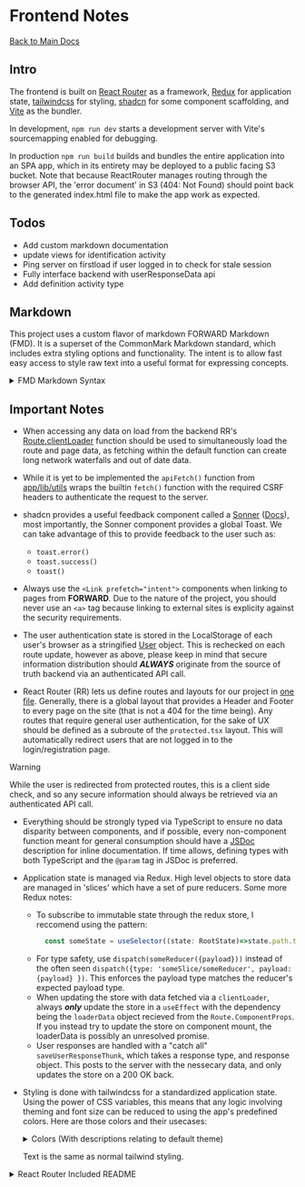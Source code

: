 # Frontend Notes

[Back to Main Docs](../README.md)

## Intro

The frontend is built on [React Router](https://reactrouter.com/home) as a framework, [Redux](https://redux.js.org/) for application state, [tailwindcss](https://tailwindcss.com/) for styling, [shadcn](https://ui.shadcn.com/) for some component scaffolding, and [Vite](https://vite.dev/) as the bundler.

In development, `npm run dev` starts a development server with Vite's sourcemapping enabled for debugging.

In production `npm run build` builds and bundles the entire application into an SPA app, which in its entirety may be deployed to a public facing S3 bucket. Note that because ReactRouter manages routing through the browser API, the 'error document' in S3 (404: Not Found) should point back to the generated index.html file to make the app work as expected.

## Todos

- Add custom markdown documentation
- update views for identification activity
- Ping server on firstload if user logged in to check for stale session
- Fully interface backend with userResponseData api
- Add definition activity type

## Markdown
This project uses a custom flavor of markdown FORWARD Markdown (FMD). It is a superset of the CommonMark Markdown standard, which includes extra styling options and functionality. The intent is to allow fast easy access to style raw text into a useful format for expressing concepts. 
<details>
<summary>FMD Markdown Syntax</summary>

- Definition: You are able to define a word/phrase inline using the `<def>` tag. The def tag has an attribute "`def`" which is the actual definition of the word the `<def>` tag surrounds. Here is an example use:
  
  ```html
  <def def="a long winded definition/clarifcation for a complex word or phrase">supercalifragilisticexpialidocious</def>
  ```
- Center: To center an element withing a markdown section, you must use the `:::center` directive, the opening and closing of which must be on their own line as so:
  ```markdown
  :::center
  # An Important Centered Header
  :::
  ```
- Columns: To use a multi-columned format, you can use the `::::columns` and `:::col` directives. The amount of columns does not matter, as all columns will be distributed as evenly as possible within their row. This has a similar restriction as the above centering directive:
  ```markdown
  ::::columns
  :::col
  - Column one's stuff
  :::
  :::col
  ### Column two's stuff
  :::
  ::::
  ```
> [!IMPORTANT]
> When nesting directives, as seen in the above example, the innermost directive must have three colons preceding it, and all parent nodes will accumulate one colon per level towards the root directive.
- Correct: This tag is used within an Identification activity type to denote a section of the text that one of the correct sections required to identify to procede. Example:
  ```html
  There is a <correct>section here you must click</correct> to pass!
  ```
</details>

## Important Notes

- When accessing any data on load from the backend RR's [Route.clientLoader](https://reactrouter.com/start/framework/data-loading#client-data-loading) function should be used to simultaneously load the route and page data, as fetching within the default function can create long network waterfalls and out of date data.

- While it is yet to be implemented the `apiFetch()` function from [app/lib/utils](./app/lib/utils.ts) wraps the builtin `fetch()` function with the required CSRF headers to authenticate the request to the server.

- shadcn provides a useful feedback component called a [Sonner](https://ui.shadcn.com/docs/components/sonner) ([Docs](https://sonner.emilkowal.ski/)), most importantly, the Sonner component provides a global Toast. We can take advantage of this to provide feedback to the user such as:

  - `toast.error()`
  - `toast.success()`
  - `toast()`

- Always use the `<Link prefetch="intent">` components when linking to pages from **FORWARD**. Due to the nature of the project, you should never use an `<a>` tag because linking to external sites is explicity against the security requirements.

- The user authentication state is stored in the LocalStorage of each user's browser as a stringified [User](./app/lib/userSlice.ts) object. This is rechecked on each route update, however as above, please keep in mind that secure information distribution should **_ALWAYS_** originate from the source of truth backend via an authenticated API call.

- React Router (RR) lets us define routes and layouts for our project in [one file](./app/routes.ts). Generally, there is a global layout that provides a Header and Footer to every page on the site (that is not a 404 for the time being). Any routes that require general user authentication, for the sake of UX should be defined as a subroute of the `protected.tsx` layout. This will automatically redirect users that are not logged in to the login/registration page.

> [!WARNING]
> While the user is redirected from protected routes, this is a client side check, and so any secure information should always be retrieved via an authenticated API call.

- Everything should be strongly typed via TypeScript to ensure no data disparity between components, and if possible, every non-component function meant for general consumption should have a [JSDoc](https://jsdoc.app/) description for inline documentation. If time allows, defining types with both TypeScript and the `@param` tag in JSDoc is preferred.

- Application state is managed via Redux. High level objects to store data are managed in 'slices' which have a set of pure reducers. Some more Redux notes:
  - To subscribe to immutable state through the redux store, I reccomend using the pattern:
    ```javascript
      const someState = useSelector((state: RootState)=>state.path.to.someState);
    ```
  - For type safety, use `dispatch(someReducer({payload}))` instead of the often seen `dispatch({type: 'someSlice/someReducer', payload: {payload} })`. This enforces the payload type matches the reducer's expected payload type.
  - When updating the store with data fetched via a `clientLoader`, always ***only*** update the store in a `useEffect` with the dependency being the `loaderData` object recieved from the `Route.ComponentProps`. If you instead try to update the store on component mount, the loaderData is possibly an unresolved promise.
  - User responses are handled with a "catch all" `saveUserResponseThunk`, which takes a response type, and response object. This posts to the server with the nessecary data, and only updates the store on a 200 OK back.

- Styling is done with tailwindcss for a standardized application state. Using the power of CSS variables, this means that any logic involving theming and font size can be reduced to using the app's predefined colors. Here are those colors and their usecases:
  <details>
    <summary>Colors (With descriptions relating to default theme)</summary>  

    - `background` - Basic background color.
    - `foreground` - Basic foreground color.
    - `primary` - The iconic cyan-blue of forward, often used as a background.
    - `primary-foreground` - A white to stand out against `primary` for text.
    - `primary-border` - Same color as `primary`, but different in high-contrast theme to add contextual borders to elements that may lose context from normal styling.
    - `secondary` - Similar to foreground as a background color to stand out from the `background` color.
    - `secondary-foreground` - A black to stand out against `secondary` for text.
    - `secondary-border` - Same color as `secondary`, but different in high-contrast theme to add contextual borders to elements that may lose context from normal styling.
    - `accent` - For the orange elements, as a background. For text, use `primary-foreground`
    - `muted` - A muted background color.
    - `muted-foregorund` - A gray to stand out against `muted`for text.
    - `error` - A red background color.
    - `error-foregorund` - A white to stand out against `error`for text.
  </details>

  Text is the same as normal tailwind styling.

<details>
<summary>React Router Included README</summary>

# Welcome to React Router!

A modern, production-ready template for building full-stack React applications using React Router.

[![Open in StackBlitz](https://developer.stackblitz.com/img/open_in_stackblitz.svg)](https://stackblitz.com/github/remix-run/react-router-templates/tree/main/default)

## Features

- 🚀 Server-side rendering
- ⚡️ Hot Module Replacement (HMR)
- 📦 Asset bundling and optimization
- 🔄 Data loading and mutations
- 🔒 TypeScript by default
- 🎉 TailwindCSS for styling
- 📖 [React Router docs](https://reactrouter.com/)

## Getting Started

### Installation

Install the dependencies:

```bash
npm install
```

### Development

Start the development server with HMR:

```bash
npm run dev
```

Your application will be available at `http://localhost:5173`.

## Building for Production

Create a production build:

```bash
npm run build
```

## Deployment

### Docker Deployment

This template includes three Dockerfiles optimized for different package managers:

- `Dockerfile` - for npm
- `Dockerfile.pnpm` - for pnpm
- `Dockerfile.bun` - for bun

To build and run using Docker:

```bash
# For npm
docker build -t my-app .

# For pnpm
docker build -f Dockerfile.pnpm -t my-app .

# For bun
docker build -f Dockerfile.bun -t my-app .

# Run the container
docker run -p 3000:3000 my-app
```

The containerized application can be deployed to any platform that supports Docker, including:

- AWS ECS
- Google Cloud Run
- Azure Container Apps
- Digital Ocean App Platform
- Fly.io
- Railway

### DIY Deployment

If you're familiar with deploying Node applications, the built-in app server is production-ready.

Make sure to deploy the output of `npm run build`

```
├── package.json
├── package-lock.json (or pnpm-lock.yaml, or bun.lockb)
├── build/
│   ├── client/    # Static assets
│   └── server/    # Server-side code
```

## Styling

This template comes with [Tailwind CSS](https://tailwindcss.com/) already configured for a simple default starting experience. You can use whatever CSS framework you prefer.

---

Built with ❤️ using React Router.

</details>
